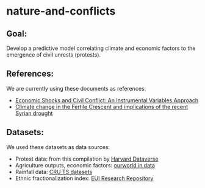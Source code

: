 # nature-and-conflicts

<h2>Goal:</h2> 

Develop a predictive model correlating climate and economic factors to the emergence of civil unrests (protests).

<h2>References:</h2>

We are currently using these documents as references:
 
- [Economic Shocks and Civil Conflict: An Instrumental Variables Approach]([https://www.nber.org/papers/w16461](https://www.jstor.org/stable/10.1086/421174?seq=1)) 
- [Climate change in the Fertile Crescent and implications of the recent Syrian drought](https://www.pnas.org/doi/full/10.1073/pnas.1421533112)

<h2>Datasets:</h2>

We used these datasets as data sources:

- Protest data: from this compilation by [Harvard Dataverse]([https://guides.library.yale.edu/c.php?g=956915&p=6961578](https://dataverse.harvard.edu/dataset.xhtml?persistentId=doi:10.7910/DVN/HTTWYL))
- Agriculture outputs, economic factors: [ourworld in data](https://ourworldindata.org/)
- Rainfall data: [CRU TS datasets](https://crudata.uea.ac.uk/cru/data/hrg/)
- Ethnic fractionalization index: [EUI Research Repository](https://cadmus.eui.eu/handle/1814/68317)
